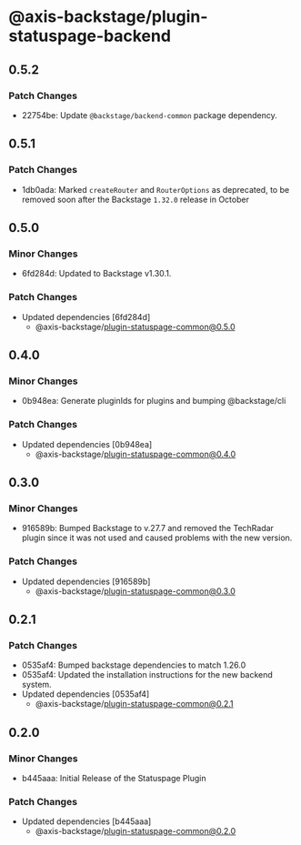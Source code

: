 # @axis-backstage/plugin-statuspage-backend

## 0.5.2

### Patch Changes

- 22754be: Update `@backstage/backend-common` package dependency.

## 0.5.1

### Patch Changes

- 1db0ada: Marked `createRouter` and `RouterOptions` as deprecated, to be removed soon after the Backstage `1.32.0` release in October

## 0.5.0

### Minor Changes

- 6fd284d: Updated to Backstage v1.30.1.

### Patch Changes

- Updated dependencies [6fd284d]
  - @axis-backstage/plugin-statuspage-common@0.5.0

## 0.4.0

### Minor Changes

- 0b948ea: Generate pluginIds for plugins and bumping @backstage/cli

### Patch Changes

- Updated dependencies [0b948ea]
  - @axis-backstage/plugin-statuspage-common@0.4.0

## 0.3.0

### Minor Changes

- 916589b: Bumped Backstage to v.27.7 and removed the TechRadar plugin since it was not used and caused problems with the new version.

### Patch Changes

- Updated dependencies [916589b]
  - @axis-backstage/plugin-statuspage-common@0.3.0

## 0.2.1

### Patch Changes

- 0535af4: Bumped backstage dependencies to match 1.26.0
- 0535af4: Updated the installation instructions for the new backend system.
- Updated dependencies [0535af4]
  - @axis-backstage/plugin-statuspage-common@0.2.1

## 0.2.0

### Minor Changes

- b445aaa: Initial Release of the Statuspage Plugin

### Patch Changes

- Updated dependencies [b445aaa]
  - @axis-backstage/plugin-statuspage-common@0.2.0
